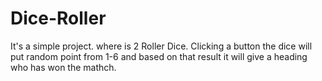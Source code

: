 # Dice-Roller
It's a simple project. where is 2 Roller Dice. Clicking a button the dice will put random point from 1-6 and based on that result it will give a heading who has won the mathch.
